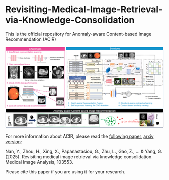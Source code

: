 # Revisiting-Medical-Image-Retrieval-via-Knowledge-Consolidation
This is the official repository for Anomaly-aware Content-based Image Recommendation (ACIR)

![image](https://github.com/Nandayang/Revisiting-Medical-Image-Retrieval-via-Knowledge-Consolidation/blob/main/repo_arxiv/abstractFig_00.png)

For more information about ACIR, please read the [following paper](https://www.sciencedirect.com/science/article/pii/S1361841525001008), [arxiv version]():  

Nan, Y., Zhou, H., Xing, X., Papanastasiou, G., Zhu, L., Gao, Z., ... & Yang, G. (2025). Revisiting medical image retrieval via knowledge consolidation. Medical Image Analysis, 103553.

Please cite this paper if you are using it for your research.
